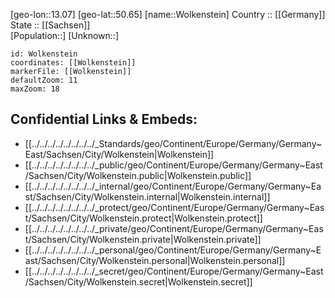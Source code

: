 ﻿---
location: [50.65,13.07] 
mapzoom: [7,12] 
mapmarker: city 
type: City
tags:
- geo/City


SpocWebEntityId: 35690
isDeleted: false
confidential: public

---
[geo-lon::13.07] 
[geo-lat::50.65] 
[name::Wolkenstein] 
Country :: [[Germany]]  
State :: [[Sachsen]]  
[Population::] 
[Unknown::] 


```leaflet
id: Wolkenstein
coordinates: [[Wolkenstein]] 
markerFile: [[Wolkenstein]] 
defaultZoom: 11 
maxZoom: 18
```


## Confidential Links & Embeds: 
- [[../../../../../../../../_Standards/geo/Continent/Europe/Germany/Germany~East/Sachsen/City/Wolkenstein|Wolkenstein]] 
- [[../../../../../../../../_public/geo/Continent/Europe/Germany/Germany~East/Sachsen/City/Wolkenstein.public|Wolkenstein.public]] 
- [[../../../../../../../../_internal/geo/Continent/Europe/Germany/Germany~East/Sachsen/City/Wolkenstein.internal|Wolkenstein.internal]] 
- [[../../../../../../../../_protect/geo/Continent/Europe/Germany/Germany~East/Sachsen/City/Wolkenstein.protect|Wolkenstein.protect]] 
- [[../../../../../../../../_private/geo/Continent/Europe/Germany/Germany~East/Sachsen/City/Wolkenstein.private|Wolkenstein.private]] 
- [[../../../../../../../../_personal/geo/Continent/Europe/Germany/Germany~East/Sachsen/City/Wolkenstein.personal|Wolkenstein.personal]] 
- [[../../../../../../../../_secret/geo/Continent/Europe/Germany/Germany~East/Sachsen/City/Wolkenstein.secret|Wolkenstein.secret]] 
